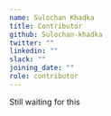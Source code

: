 ```yaml
---
name: Sulochan Khadka
title: Contributor
github: Sulochan-khadka
twitter: ""
linkedin: ""
slack: ""
joining_date: ""
role: contributor
---
```


Still waiting for this

